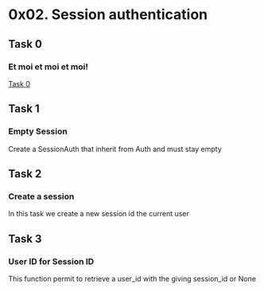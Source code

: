 # 0x02. Session authentication
## Task 0
### Et moi et moi et moi!
[Task 0]()
## Task 1
### Empty Session
Create a SessionAuth that inherit from Auth and must stay empty
## Task 2
### Create a session
In this task we create a new session id the current user
## Task 3
### User ID for Session ID 
This function permit to retrieve a user_id with the giving session_id or None
